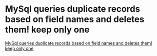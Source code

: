 # MySql queries duplicate records based on field names and deletes them! keep only one
[MySql queries duplicate records based on field names and deletes them! keep only one](https://aiwithcloud.com/2022/09/15/mysql_queries_duplicate_records_based_on_field_names_and_deletes_them_keep_only_one/)